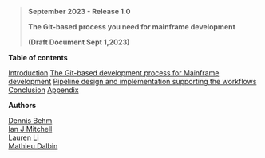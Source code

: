 >**September 2023 - Release 1.0**
>
>**The Git-based process you need for mainframe development**
>
>**(Draft Document Sept 1,2023)**  



**Table of contents**

[Introduction](introduction.md#introduction)
[The Git-based development process for Mainframe development](the-git-based-development-process-for-mainframe-development.md#the-git-based-development-process-for-mainframe-development)
[Pipeline design and implementation supporting the workflows](pipeline-design-and-implementation-supporting-the-workflows.md#pipeline-design-and-implementation-supporting-the-workflows)
[Conclusion](conclusion.md#conclusion)
[Appendix](appendix.md#appendix)


**Authors**

[Dennis Behm](https://www.github.com/dennis-behm)        
[Ian J Mitchell](https://github.com/ijmitch)  
[Lauren Li](https://github.com/lauren-li)  
[Mathieu Dalbin](https://github.com/M-DLB)  

